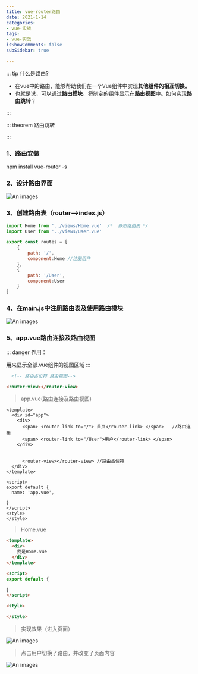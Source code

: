 ```yaml
---
title: vue-router路由
date: 2021-1-14
categories:
- vue-实战
tags:
- vue-实战
isShowComments: false
subSidebar: true

---
```


::: tip  什么是路由?

- 在vue中的路由，能够帮助我们在一个Vue组件中实现**其他组件的相互切换。**
- 也就是说，可以通过**路由模块**，将制定的组件显示在**路由视图**中。如何实现**路由跳转**？

:::

:::  theorem  路由跳转

:::



### 1、路由安装

npm install vue-router -s

### 2、设计路由界面

![An images](/images/151.png) 

### 3、创建路由表（router——>index.js）

```js
import Home from '../views/Home.vue'  /*  静态路由表 */
import User from '../views/User.vue'

export const routes = [
    {
        path: '/',
        component:Home //注册组件
    },
    {
        path: '/User',
        component:User
    }
]
```

### 4、在main.js中注册路由表及使用路由模块



![An images](/images/146.png) 

### 5、app.vue路由连接及路由视图

::: danger 作用：

用来显示全部.vue组件的视图区域
:::

```html
  <!-- 路由占位符 路由视图-->

<router-view></router-view>
```

> app.vue(路由连接及路由视图)

```vue
<template>
  <div id="app">
    <div>
      <span> <router-link to="/"> 首页</router-link> </span>   //路由连接
      <span> <router-link to="/User">用户</router-link> </span>
    </div>
  

      <router-view></router-view> //路由占位符
  </div>
</template>

<script>
export default {
  name: 'app.vue',
  
}
</script>
<style>
</style>
```

> Home.vue

```html
<template>
  <div>
    我是Home.vue
  </div>
</template>

<script>
export default {

}
</script>

<style>

</style>
```

> 实现效果（进入页面）



![An images](/images/149.png) 

> 点击用户切换了路由，并改变了页面内容

![An images](/images/150.png)